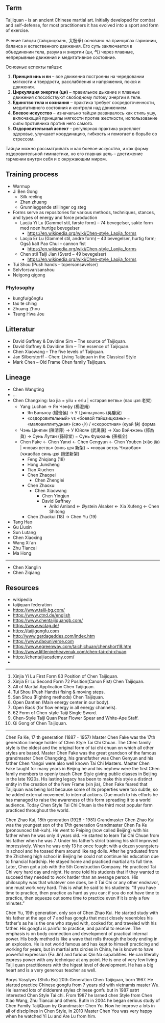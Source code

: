 ## Term
Taijiquan - is an ancient Chinese martial art. Initially developed for combat and self-defense, for most practitioners it has evolved into a sport and form of exercise.

Учение тайцзи (тайцзицюань, 太极拳) основано на принципах гармонии, баланса и естественного движения.
Его суть заключается в объединении тела, разума и энергии (ци, 气) через плавные, непрерывные движения и медитативное состояние.  

Основные аспекты тайцзи:  
1. **Принцип инь и ян** – все движения построены на чередовании мягкости и твердости, расслабления и напряжения, покоя и движения.  
2. **Циркуляция энергии (ци)** – правильное дыхание и плавные движения способствуют свободному потоку энергии в теле.  
3. **Единство тела и сознания** – практика требует сосредоточенности, медитативного состояния и контроля над движением.  
4. **Боевое искусство** – изначально тайцзи развивалось как стиль ушу, включающий принципы мягкости против жесткости, использование силы противника против него самого.  
5. **Оздоровительный аспект** – регулярная практика укрепляет здоровье, улучшает координацию, гибкость и помогает в борьбе со стрессом.  

Тайцзи можно рассматривать и как боевое искусство, и как форму оздоровительной гимнастики, но его главная цель – достижение гармонии внутри себя и с окружающим миром.

## Training process
* Warmup
* Ji Ben Gong
  * Silk reeling
  * Zhan zhuang
  * Grunnleggende stillinger og steg
* Forms serve as repositories for various methods, techniques, stances, and types of energy and force production
  * Laojia Yi Lu (Gammel stil, første form) – 74 bevegelser, sakte form med noen hurtige bevegelser
    * https://en.wikipedia.org/wiki/Chen-style_Laojia_forms
  * Laojia Er Lu (Gammel stil, andre form) – 43 bevegelser, hurtig form;   Også kalt Pao Chui – cannon fist
    * https://en.wikipedia.org/wiki/Chen-style_Laojia_forms
  * Chen stil Taiji Jian (Sverd – 49 bevegelser)
    * https://en.wikipedia.org/wiki/Chen-style_Laojia_forms
* Tui Shou (Push hands – topersonsøvelser)
* Selvforsvar/sanshou
* Neigong qigong

### Phylosophy
* kungfu/gōngfu
* tao te ching
* Zhuang Zhou
* Tsung Hwa Jou

## Litteratur
* David Gaffney & Davidine Sim – The source of Taijiquan.
* David Gaffney & Davidine Sim – The essence of Taijiquan.
* Chen Xiaowang – The five levels of Taijiquan.
* Jan Silberstorff – Chen: Living Taijiquan in the Classical Style
* Mark Chen – Old Frame Chen family Taijiquan.

## Lineage
* Chen Wangting
* ...
* Chen Changxing: lao jia = yilu + erlu | «старая ветвь» (лао цзя 老架)
  * Yang Luchan -> Ян Чэнфу (楊澄甫)
    * Ян Баньхоу (楊班侯) -> У Цзяньцюань (吳鑒泉)
    * «оздоровительный» vs «боевой тайцзицюань» = «малоамплитудная» (сяо 小) / «скоростная» (куай 快) формa
  * Чэнь Цинпин (陳清萍) -> У Юйсян (武禹襄) -> Хао Вэйчжэнь (郝為眞) -> Сунь Лутан (孫祿堂) = Сунь Фуцюань (孫福全)
  * Chen Fake <- Chen Yanxi <- Chen Gengyun <- Chen Youben (xiǎo jià) | «новая ветвь» (синь цзя 新架) ~ «новая ветвь Чжаобао» (чжаобао синь цзя 趙堡新架)
    * Feng Zhiqiang (18)
    * Hong Junsheng
    * Tian Xiuchen
    * Chen Zhaopei
      * Chen Zhenglei
    * Chen Zhaoxu
      * Chen Xiaowang
        * Chen Yingjun 
        * David Gaffney
          * Arild Amland <- Øystein Alsaker <- Xia Xufeng <- Chen Shitong 
    * Chen Zhaokui (18) -> Chen Yu (19)
* Tang Hao
* Gu Liuxin
* Sun Lutang
* Chen Xiaoxing
* Wang Xi`an
* Zhu Tiancai
* Ma Hong
---
* Chen Xianglin
* Chen Ziqiang


## Resources
* wikipedia
* taijiquan federation
* https://www.taiji-bg.com/
* https://www.ctnd.de/english
* https://www.chentaijiquangb.com/
* https://www.wctag.de/
* https://taijigongfu.com
* http://www.gerdageddes.com/index.htm
* https://www.daouniverse.com
* https://www.egreenway.com/taichichuan/chenshort18.htm
* https://www.littlenineheavenuk.com/chen-tai-chi-chuan
* https://chentaijiacademy.com/
* 

---

1.  Xinjia Yi Lu First Form 83 Position of Chen Taijiquan.
2.  Xinjia Er Lu Second Form 72 Position(Canon Fist) Chen Taijiquan.
3.  All of Martial Application Chen Taijiquan.
4.  Tui Shou (Push Hands) fising & moving steps.
5.   San Shou (Fighting methods) Chen Taijiquan.
6.   Open Dantien (Main energy center in our body).
7.   Open Back (for flow energy in all energy channels).
8.   62 Form of Chen-style Taiji Single Sword.
9.   Chen-Style Taiji Quan Pear Flower Spear and White-Ape Staff.
10. Qi Gong of Chen Taijiquan.

---

Chen Fa Ke, 17 th generation (1887 - 1957) Master Chen Fake was the 17th generation lineage holder of Chen Style Tai Chi Chuan. The Chen family style is the oldest and the original form of tai chi chuan on which all other styles are based. Master Chen Fake was the great grandson of the famous grandmaster Chen Changxing, his grandfather was Chen Genyun and his father Chen Yangxi were also well known Tai Chi Masters. Master Chen Fake taught for many years in Beijing he and his nephew were the first Chen family members to openly teach Chen Style giving public classes in Beijing in the late 1920s. His lasting legacy has been to make this style a distinct entity in the creation of the New Frame (xin jia), Chen Fake feared that Taijiquan was being lost because some of its properties were too subtle, so he added external movement to internal actions. Due much to his efforts he has managed to raise the awareness of this form spreading it to a world audience. Today Chen Style Tai Chi Chuan is the third most popular form practiced throughout the world.

Chen Zhao Kui, 18th generation (1928 - 1981) Grandmaster Chen Zhao Kui was the youngest son of the 17th generation Grandmaster Chen Fa Ke (pronounced fah-kuh). He went to Peiping (now called Beijing) with his father when he was only 4 years old. He started to learn Tai Chi Chuan from his father when he was 7. Under his father’s strict training his skill improved impressively. When he was only 13 he once fought with a dozen youngsters in school and he tossed them around like rag dolls. After he graduated from the Zhicheng high school in Beijing he could not continue his education due to financial hardship. He stayed home and practiced martial arts full time. Later, Chen got a job with the 5th Construction Company. He practiced Tai Chi very hard day and night. He once told his students that if they wanted to succeed they needed to work harder than an average person. His philosophy was that whatever one does, be it Tai Chi or any other endeavor, one must work very hard. This is what he said to his students: “If you have time to practice, then practice as hard as you can; if you do not have time to practice, then squeeze out some time to practice even if it is only a few minutes.”

Chen Yu, 19th generation, only son of Chen Zhao Kui. He started study with his father at the age of 7 and has gongfu that most closely resembles his father's as he is the one who stayed with, cooked for, and traveled with his father. His gongfu is painful to practice, and painful to receive. The emphasis is on body connection and development of practical internal power. His body method is like a wave that rolls through the body ending in an explosion. He is not world famous and has kept to himself practicing and working for years, but in martial arts circles in China, he is known to have powerful expression (Fa Jin) and furious Qin Na capabilities. He can literally express power with any technique at any point. He is one of very few living Taiji quan practitioners with the higest level of development. He has a big heart and is a very generous teacher as well.

Borys Vasylyev (Shifu Bo) 20th Generation Chen Taijiquan, born 1967. He started practice Chinese gongfu from 7 years old with vietnamis master Wu. He learned lots of didderent styles chinese gonfu but in 1987 satrt interested Chen Style Tai chi. From 1987 he larned chen Style from Chen Xiao Wang, Zhu Tiancai and others. ButIn in 2004 he began serious study of Chen Family TaijiQuan by Grandmaster Chen Yu. Now he improve a lots in all of disciplines in Chen Style, in 2010 Master Chen You was very happy  when he watched Yi Lu and Are Lu from him.
